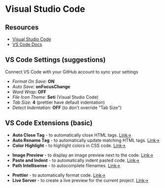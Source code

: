 # Visual Studio Code

## Resources

- [Visual Studio Code](https://code.visualstudio.com/)
- [VS Code Docs](https://code.visualstudio.com/docs)

## VS Code Settings (suggestions)

Connect VS Code with your GitHub account to sync your settings

- _Format On Save:_ **ON**
- _Auto Save:_ **onFocusChange**
- _Word Wrap:_ **OFF**
- _File Icon Theme:_ **Seti** (Visual Studio Code)
- _Tab Size:_ **4** (prettier have default indentation)
- _Detect Indentation:_ **OFF** (to don't override "Tab Size")

## VS Code Extensions (basic)

- **Auto Close Tag** - to automatically close HTML tags. [Link→](https://marketplace.visualstudio.com/items?itemName=formulahendry.auto-close-tag)
- **Auto Rename Tag** - to automatically update matching HTML tags. [Link→](https://marketplace.visualstudio.com/items?itemName=formulahendry.auto-rename-tag)
- **Color Highlight** - to highlight colors in CSS code. [Link→](https://marketplace.visualstudio.com/items?itemName=naumovs.color-highlight)

<div></div>

- **Image Preview** - to display an image preview next to the code. [Link→](https://marketplace.visualstudio.com/items?itemName=kisstkondoros.vscode-gutter-preview)
- **Paste and Indent** - to automatically indent pasted code. [Link→](https://marketplace.visualstudio.com/items?itemName=Rubymaniac.vscode-paste-and-indent)
- **Path Intellisense** - to autocomplete filenames. [Link→](https://marketplace.visualstudio.com/items?itemName=christian-kohler.path-intellisense)

<div></div>

- **Prettier** - to automatically format code. [Link→](https://marketplace.visualstudio.com/items?itemName=esbenp.prettier-vscode)
- **Live Server** - to create a live preview for the current project. [Link→](https://marketplace.visualstudio.com/items?itemName=ritwickdey.LiveServer)
